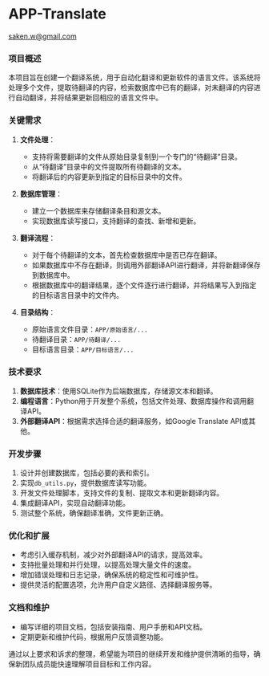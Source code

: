 # APP-Translate
saken.w@gmail.com
### 项目概述

本项目旨在创建一个翻译系统，用于自动化翻译和更新软件的语言文件。该系统将处理多个文件，提取待翻译的内容，检索数据库中已有的翻译，对未翻译的内容进行自动翻译，并将结果更新回相应的语言文件中。

### 关键需求

1. **文件处理**：
   - 支持将需要翻译的文件从原始目录复制到一个专门的“待翻译”目录。
   - 从“待翻译”目录中的文件提取所有待翻译的文本。
   - 将翻译后的内容更新到指定的目标目录中的文件。

2. **数据库管理**：
   - 建立一个数据库来存储翻译条目和源文本。
   - 实现数据库读写接口，支持翻译的查找、新增和更新。

3. **翻译流程**：
   - 对于每个待翻译的文本，首先检查数据库中是否已存在翻译。
   - 如果数据库中不存在翻译，则调用外部翻译API进行翻译，并将新翻译保存到数据库中。
   - 根据数据库中的翻译结果，逐个文件逐行进行翻译，并将结果写入到指定的目标语言目录中的文件内。

4. **目录结构**：
   - 原始语言文件目录：`APP/原始语言/...`
   - 待翻译目录：`APP/待翻译/...`
   - 目标语言目录：`APP/目标语言/...`

### 技术要求

1. **数据库技术**：使用SQLite作为后端数据库，存储源文本和翻译。
2. **编程语言**：Python用于开发整个系统，包括文件处理、数据库操作和调用翻译API。
3. **外部翻译API**：根据需求选择合适的翻译服务，如Google Translate API或其他。

### 开发步骤

1. 设计并创建数据库，包括必要的表和索引。
2. 实现`db_utils.py`，提供数据库读写功能。
3. 开发文件处理脚本，支持文件的复制、提取文本和更新翻译内容。
4. 集成翻译API，实现自动翻译功能。
5. 测试整个系统，确保翻译准确，文件更新正确。

### 优化和扩展

- 考虑引入缓存机制，减少对外部翻译API的请求，提高效率。
- 支持批量处理和并行处理，以提高处理大量文件的速度。
- 增加错误处理和日志记录，确保系统的稳定性和可维护性。
- 提供灵活的配置选项，允许用户自定义路径、选择翻译服务等。

### 文档和维护

- 编写详细的项目文档，包括安装指南、用户手册和API文档。
- 定期更新和维护代码，根据用户反馈调整功能。

通过以上要求和诉求的整理，希望能为项目的继续开发和维护提供清晰的指导，确保新团队成员能快速理解项目目标和工作内容。